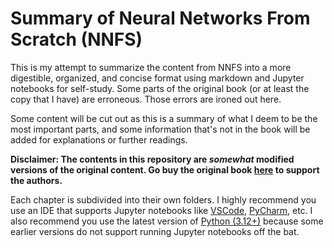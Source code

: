 # Summary of Neural Networks From Scratch (NNFS)

This is my attempt to summarize the content from NNFS into a more digestible, organized, and concise format using markdown and Jupyter notebooks for self-study. Some parts of the original book (or at least the copy that I have) are erroneous. Those errors are ironed out here. 

Some content will be cut out as this is a summary of what I deem to be the most important parts, and some information that's not in the book will be added for explanations or further readings.

**Disclaimer: The contents in this repository are *somewhat* modified versions of the original content. Go buy the original book [here](https://nnfs.io/) to support the authors.**

Each chapter is subdivided into their own folders. I highly recommend you use an IDE that supports Jupyter notebooks like [VSCode](https://code.visualstudio.com/), [PyCharm](https://www.jetbrains.com/pycharm/), etc. I also recommend you use the latest version of [Python (3.12+)](https://www.python.org/downloads/) because some earlier versions do not support running Jupyter notebooks off the bat.